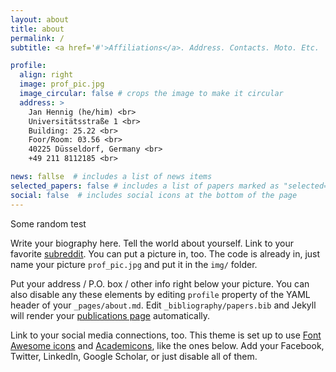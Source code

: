 ```yaml
---
layout: about
title: about
permalink: /
subtitle: <a href='#'>Affiliations</a>. Address. Contacts. Moto. Etc.

profile:
  align: right
  image: prof_pic.jpg
  image_circular: false # crops the image to make it circular
  address: >
    Jan Hennig (he/him) <br>
    Universitätsstraße 1 <br>
    Building: 25.22 <br>
    Foor/Room: 03.56 <br>
    40225 Düsseldorf, Germany <br>
    +49 211 8112185 <br>

news: fallse  # includes a list of news items
selected_papers: false # includes a list of papers marked as "selected={true}"
social: false  # includes social icons at the bottom of the page
---
```

Some random test

Write your biography here. Tell the world about yourself. Link to your favorite [subreddit](http://reddit.com). You can put a picture in, too. The code is already in, just name your picture `prof_pic.jpg` and put it in the `img/` folder.

Put your address / P.O. box / other info right below your picture. You can also disable any these elements by editing `profile` property of the YAML header of your `_pages/about.md`. Edit `_bibliography/papers.bib` and Jekyll will render your [publications page](/al-folio/publications/) automatically.

Link to your social media connections, too. This theme is set up to use [Font Awesome icons](http://fortawesome.github.io/Font-Awesome/) and [Academicons](https://jpswalsh.github.io/academicons/), like the ones below. Add your Facebook, Twitter, LinkedIn, Google Scholar, or just disable all of them.
